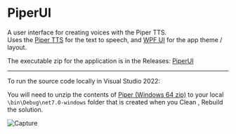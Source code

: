 # PiperUI

A user interface for creating voices with the Piper TTS.  
Uses the [Piper TTS](https://github.com/rhasspy/piper) for the text to speech, and [WPF UI](https://github.com/lepoco/wpfui) for the app theme / layout.

The executable zip for the application is in the Releases: [PiperUI](https://github.com/natlamir/PiperUI/releases/download/v1.2.0/PiperUI.zip)

---

To run the source code locally in Visual Studio 2022:

You will need to unzip the contents of [Piper (Windows 64 zip)](https://github.com/rhasspy/piper/releases/download/2023.11.14-2/piper_windows_amd64.zip) to your local `\bin\Debug\net7.0-windows` folder that is created when you Clean , Rebuild the solution.

![Capture](https://github.com/user-attachments/assets/962636eb-a474-4bcf-8a6f-6e6680527e4b)
